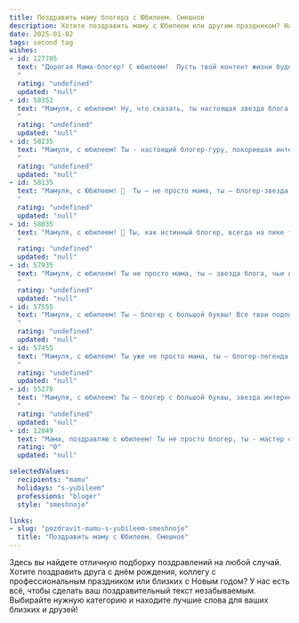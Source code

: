 ```yaml
---
title: Поздравить маму блогера с Юбилеем. Смешное
description: Хотите поздравить маму с Юбилеем или другим праздником? Наш ИИ создаст незабываемое поздравление, а вы обязательно выделитесь среди других.  
date: 2025-01-02
tags: second tag
wishes:
- id: 127705
  text: "Дорогая Мама-блогер! С юбилеем!  Пусть твой контент жизни будет полон ярких моментов, хайповых событий и миллиона лайков от счастья!  Желаю тебе столько подписчиков на жизненный успех, сколько звёзд на небе, и чтобы каждый пост твоей жизни был вирусным – в хорошем смысле, конечно!  За твоими мудрыми советами и искромётным юмором  – очередь из комментаторов до самого горизонта!  С праздником!
  "
  rating: "undefined"
  updated: "null"
- id: 58352
  text: "Мамуля, с юбилеем! Ну, что сказать, ты настоящая звезда блога! 😜🎉  Помнишь, как в детстве ты говорила: \"Не сиди в телефонах, иди гуляй!\"? Теперь ты сама не можешь оторваться от своего телефона, снимая видосы! 😂 Но мы же все равно тебя любим, да, подписчики? 😉🥂
  "
  rating: "undefined"
  updated: "null"
- id: 58235
  text: "Мамуля, с юбилеем! Ты - настоящий блогер-гуру, покорившая интернет своим обаянием и бездонной мудростью!  Не знаю, как ты умудряешься быть в тренде, одновременно делясь рецептами вкуснейших борщей и разбирая заумные философские темы.  Но главное - ты всегда остаешься собой, настоящей, искренней, и это твоя самая большая сила! 🎉🥂
  "
  rating: "undefined"
  updated: "null"
- id: 58135
  text: "Мамуля, с Юбилеем! 🎉  Ты – не просто мама, ты – блогер-звезда!  😜  Теперь у тебя не только вкусные пироги, но и миллионы подписчиков, которые с нетерпением ждут твоих новых постов.  🤣  Желаем тебе ещё больше лайков, просмотров и вдохновения для создания новых шедевров!  🤩
  "
  rating: "undefined"
  updated: "null"
- id: 58035
  text: "Мамуля, с юбилеем! 🎉 Ты, как истинный блогер, всегда на пике трендов: вечно молода, стильна и знаешь все секреты популярности. Пусть каждый твой пост собирает миллионы лайков, а комменты пестрят восторженными эмоциями! 🥳
  "
  rating: "undefined"
  updated: "null"
- id: 57935
  text: "Мамуля, с юбилеем! Ты не просто мама, ты — звезда блога, чьи лайки и подписчики завидуют твоей молодости и энергии! Пусть твой блог процветает, а количество лайков растет в геометрической прогрессии! 😉
  "
  rating: "undefined"
  updated: "null"
- id: 57555
  text: "Мамуля, с юбилеем! Ты – блогер с большой буквы! Все твои подписчики (и даже те, кто сидит в тишине и завидует) желают тебе миллиона лайков, горы вдохновения и ни капли хейта в твоём блоге! 🎉🥳😂
  "
  rating: "undefined"
  updated: "null"
- id: 57455
  text: "Мамуля, с юбилеем! Ты уже не просто мама, ты – блогер-легенда! 🎉  Пусть твой контент и дальше собирает миллионы просмотров, а лайки сыпятся как из рога изобилия! 😉  Главное, не забывай, что в жизни есть вещи важнее лайков – например, я! 😂  С днем рождения! 🎂
  "
  rating: "undefined"
  updated: "null"
- id: 55276
  text: "Мамуля, с юбилеем! Ты – блогер с большой буквы, звезда интернета! Желаю тебе, чтобы твой контент всегда был в тренде, лайки сыпались как из рога изобилия, а комментарии – только положительные! И, конечно же, чтобы у тебя всегда были силы и вдохновение для новых креативных идей! 🎉🥳
  "
  rating: "undefined"
  updated: "null"
- id: 12049
  text: "Мама, поздравляю с юбилеем! Ты не просто блогер, ты - мастер слова, режиссер историй, и мама, которая умеет превратить каждую жизненную ситуацию в сюжет для твоего блога. Пусть твои посты будут всегда такими же яркими и интересными, как и ты сама! Желаю тебе новых творческих идей, миллионов подписчиков и чтобы каждый день приносил столько же радости, сколько ты даришь нам своими историями. С днем рождения, мам! Ты - звезда! 🌟"
  rating: "0"
  updated: "null"

selectedValues:
  recipients: "mamu"
  holidays: "s-yubileem"
  professions: "bloger"
  style: "smeshnoje"

links:
- slug: "pozdravit-mamu-s-yubileem-smeshnoje"
  title: "Поздравить маму с Юбилеем. Смешное"
---
```


Здесь вы найдете отличную подборку поздравлений на любой случай. 
Хотите поздравить друга с днём рождения, коллегу с профессиональным праздником или близких с Новым годом? У нас есть всё, чтобы сделать ваш поздравительный текст незабываемым. Выбирайте нужную категорию и находите лучшие слова для ваших близких и друзей!
